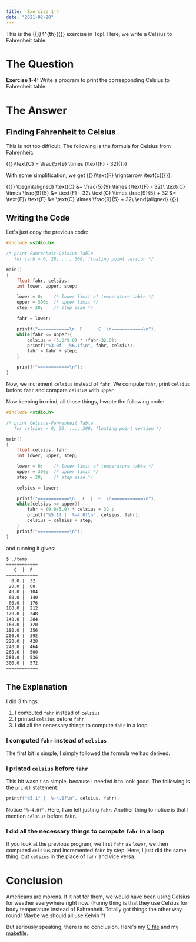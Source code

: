 ```yaml
---
title:  Exercise 1-4
date: "2021-02-20"
---
```


This is the {{<tex>}}4^{th}{{</tex>}} exercise in Tcpl. Here, we write a Celsius
to Fahrenheit table.

# The Question

**Exercise 1-4:** Write a program to print the corresponding Celsius to
Fahrenheit table.

# The Answer

## Finding Fahrenheit to Celsius

This is not too difficult. The following is the formula for Celsius from
Fahrenheit:

{{<tex display="true">}}\text{C} = \frac{5}{9} \times (\text{F} - 32){{</tex>}}

With some simplification, we get {{<tex>}}\text{F} \rightarrow
\text{c}{{</tex>}}:

{{<tex display="true">}}
\begin{aligned}
  \text{C} &= \frac{5}{9} \times {\text{F} - 32}\\
  \text{C} \times \frac{9}{5} &= \text{F} - 32\\
  \text{C} \times \frac{9}{5} + 32 &= \text{F}\\
  \text{F} &= \text{C} \times \frac{9}{5} + 32\\ 
\end{aligned}
{{</tex>}}

## Writing the Code

Let's just copy the previous code:

```c
#include <stdio.h>

/* print Fahrenheit-Celsius Table
   for farh = 0, 20, ..., 300; floating point version */

main()
{
	float fahr, celsius;
	int lower, upper, step;

	lower = 0;    /* lower limit of temperature table */
	upper = 300;  /* upper limit */
	step = 20;    /* step size */

	fahr = lower;

	printf("============\n  F  |   C  \n============\n");
	while(fahr <= upper){
		celsius = (5.0/9.0) * (fahr-32.0);
		printf("%3.0f  |%6.1f\n", fahr, celsius);
		fahr = fahr + step;
	}

	printf("============\n");
}
```

Now, we increment `celsius` instead of `fahr`. We compute `fahr`, print `celsius`
before `fahr` and compare `celsius` with `upper`

Now keeping in mind, all those things, I wrote the following code:

```c
#include <stdio.h>

/* print Celsius-Fahrenheit Table
   for celsius = 0, 20, ..., 300; floating point version */

main()
{
	float celsius, fahr;
	int lower, upper, step;

	lower = 0;    /* lower limit of temperature table */
	upper = 300;  /* upper limit */
	step = 20;    /* step size */

	celsius = lower;

	printf("============\n   C  |  F  \n============\n");
	while(celsius <= upper){
		fahr = (9.0/5.0) * celsius + 32 ;
		printf("%5.1f |  %-4.0f\n", celsius, fahr);
		celsius = celsius + step;
	}
	printf("============\n");
}
```

and running it gives:

```bash
$ ./temp
============
   C  |  F
============
  0.0 |  32
 20.0 |  68
 40.0 |  104
 60.0 |  140
 80.0 |  176
100.0 |  212
120.0 |  248
140.0 |  284
160.0 |  320
180.0 |  356
200.0 |  392
220.0 |  428
240.0 |  464
260.0 |  500
280.0 |  536
300.0 |  572
============
```

## The Explanation

I did 3 things: 

1. I computed `fahr` instead of `celsius`
2. I printed `celsius` before `fahr`
3. I did all the necessary things to compute `fahr` in a loop.

### I computed `fahr` instead of `celsius`

The first bit is simple, I simply followed the formula we had derived. 

### I printed `celsius` before `fahr`

This bit wasn't so simple, because I needed it to look good.
The following is the `printf` statement:

```c
printf("%5.1f |  %-4.0f\n", celsius, fahr);
```

Notice `"%-4.0f"`. Here, I am left justing `fahr`. Another thing to notice is
that I mention `celsius` before `fahr`.

### I did all the necessary things to compute `fahr` in a loop

If you look at the previous program, we first `fahr` as `lower`, we then
computed `celsius` and incremented `fahr` by step. Here, I just did the same
thing, but `celsius` in the place of `fahr` and vice versa.

# Conclusion

Americans are morons. If it not for them, we would have been using Celsius for
weather everywhere right now. (Funny thing is that they use Celsius for body
temperature instead of Fahrenheit. Totally got things the other way round! Maybe
we should all use Kelvin ?)

But seriously speaking, there is no conclusion. Here's my [C file](src/temp.c)
and my [makefile](src/makefile).
